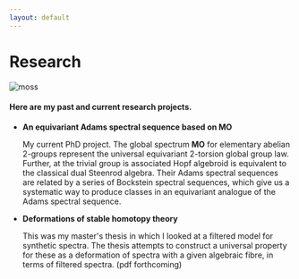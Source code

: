 ```yaml
---
layout: default
---
```


# Research

![moss](DSC_6014.JPG)

#### Here are my past and current research projects.
- **An equivariant Adams spectral sequence based on MO**

  My current PhD project. The global spectrum **MO** for elementary abelian 2-groups represent the universal equivariant 2-torsion global group law. Further, at the trivial group is associated Hopf algebroid is equivalent to the classical dual Steenrod algebra. Their Adams spectral sequences are related by a series of Bockstein spectral sequences, which give us a systematic way to produce classes in an equivariant analogue of the Adams spectral sequence.

- **Deformations of stable homotopy theory**

  This was my master's thesis in which I looked at a filtered model for synthetic spectra.
  The thesis attempts to construct a universal property for these as a deformation of spectra with a given algebraic fibre, in terms of filtered spectra. (pdf forthcoming)

